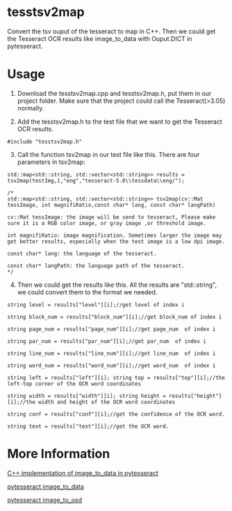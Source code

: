 # tesstsv2map
Convert the tsv ouput of the tesseract to map in C++. Then we could get the Tesseract OCR results like image_to_data with Ouput.DICT in pytesseract.

# Usage
1. Download the tesstsv2map.cpp and tesstsv2map.h, put them in our project folder. Make sure that the project could call the Tesseract(>3.05) normally.

2. Add the tesstsv2map.h to the test file that we want to get the Tesseract OCR results. 
```
#include "tesstsv2map.h"
```
3. Call the function tsv2map in our test file like this. There are four parameters in tsv2map:
```
std::map<std::string, std::vector<std::string>> results = tsv2map(testImg,1,"eng","tesseract-5.0\\tessdata\\eng/");

/*
std::map<std::string, std::vector<std::string>> tsv2map(cv::Mat tessImage, int magnifiRatio,const char* lang, const char* langPath)
   
cv::Mat tessImage: the image will be send to tesseract, Please make sure it is a RGB color image, or gray image ,or threshold image.

int magnifiRatio: image magnification. Sometimes larger the image may get better results, especially when the test image is a low dpi image.

const char* lang: the language of the tesseract. 

const char* langPath: the language path of the tesseract.
*/
```

4. Then we could get the results like this. All the results are "std::string", we could convert them to the format we needed.

```
string level = results["level"][i];//get level of index i

string block_num = results["block_num"][i];//get block_num of index i

string page_num = results["page_num"][i];//get page_num  of index i

string par_num = results["par_num"][i];//get par_num  of index i

string line_num = results["line_num"][i];//get line_num  of index i

string word_num = results["word_num"][i];//get word_num  of index i

string left = results["left"][i]; string top = results["top"][i];//the left-top corner of the OCR word coordinates

string width = results["width"][i]; string height = results["height"][i];//the width and height of the OCR word coordinates

string conf = results["conf"][i];//get the confidence of the OCR word.

string text = results["text"][i];//get the OCR word.
```
   
# More Information

[C++ implementation of image_to_data in pytesseract](https://livezingy.com/pytesseract_image_to_data_c/)

[pytesseract image_to_data](https://livezingy.com/pytesseract-image_to_data_locate_text/)

[pytesseract image_to_osd](https://livezingy.com/pytesseract-image_to_osd-orientation-and-script-detection/)




